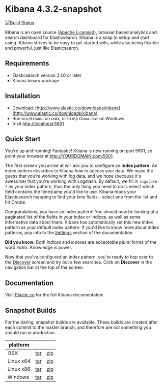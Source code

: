 # Kibana 4.3.2-snapshot

[![Build Status](https://travis-ci.org/elastic/kibana.svg?branch=master)](https://travis-ci.org/elastic/kibana?branch=master)

Kibana is an open source ([Apache Licensed](https://github.com/elastic/kibana/blob/master/LICENSE.md)), browser based analytics and search dashboard for Elasticsearch. Kibana is a snap to setup and start using. Kibana strives to be easy to get started with, while also being flexible and powerful, just like Elasticsearch.

## Requirements

- Elasticsearch version 2.1.0 or later
- Kibana binary package

## Installation

* Download: [http://www.elastic.co/downloads/kibana](http://www.elastic.co/downloads/kibana)
* Run `bin/kibana` on unix, or `bin\kibana.bat` on Windows.
* Visit [http://localhost:5601](http://localhost:5601)

## Quick Start

You're up and running! Fantastic! Kibana is now running on port 5601, so point your browser at http://YOURDOMAIN.com:5601.

The first screen you arrive at will ask you to configure an **index pattern**. An index pattern describes to Kibana how to access your data. We make the guess that you're working with log data, and we hope (because it's awesome) that you're working with Logstash. By default, we fill in `logstash-*` as your index pattern, thus the only thing you need to do is select which field contains the timestamp you'd like to use. Kibana reads your Elasticsearch mapping to find your time fields - select one from the list and hit *Create*.

Congratulations, you have an index pattern! You should now be looking at a paginated list of the fields in your index or indices, as well as some informative data about them. Kibana has automatically set this new index pattern as your default index pattern. If you'd like to know more about index patterns, pop into to the [Settings](#settings) section of the documentation.

**Did you know:** Both *indices* and *indexes* are acceptable plural forms of the word *index*. Knowledge is power.

Now that you've configured an index pattern, you're ready to hop over to the [Discover](#discover) screen and try out a few searches. Click on **Discover** in the navigation bar at the top of the screen.

## Documentation

Visit [Elastic.co](http://www.elastic.co/guide/en/kibana/current/index.html) for the full Kibana documentation.

## Snapshot Builds

For the daring, snapshot builds are available. These builds are created after each commit to the master branch, and therefore are not something you should run in production.

| platform |  |  |
| --- | --- | --- |
| OSX | [tar](http://download.elastic.co/kibana/kibana-snapshot/kibana-4.3.2-snapshot-darwin-x64.tar.gz) | [zip](http://download.elastic.co/kibana/kibana-snapshot/kibana-4.3.2-snapshot-darwin-x64.zip) |
| Linux x64 | [tar](http://download.elastic.co/kibana/kibana-snapshot/kibana-4.3.2-snapshot-linux-x64.tar.gz) | [zip](http://download.elastic.co/kibana/kibana-snapshot/kibana-4.3.2-snapshot-linux-x64.zip) |
| Linux x86 | [tar](http://download.elastic.co/kibana/kibana-snapshot/kibana-4.3.2-snapshot-linux-x86.tar.gz) | [zip](http://download.elastic.co/kibana/kibana-snapshot/kibana-4.3.2-snapshot-linux-x86.zip) |
| Windows | [tar](http://download.elastic.co/kibana/kibana-snapshot/kibana-4.3.2-snapshot-windows.tar.gz) | [zip](http://download.elastic.co/kibana/kibana-snapshot/kibana-4.3.2-snapshot-windows.zip) |
